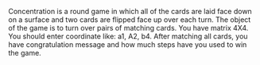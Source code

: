 Concentration is a round game in which all of the cards are laid face down on a surface and two cards are flipped face up over each turn.
The object of the game is to turn over pairs of matching cards.
You have matrix 4X4. You should enter coordinate like: a1, A2, b4.
After matching all cards, you have congratulation message and how much steps have you used to win the game.
